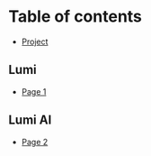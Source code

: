 # Table of contents

* [Project](README.md)

## Lumi

* [Page 1](lumi/page-1.md)

## Lumi AI

* [Page 2](lumi-ai/page-2.md)
